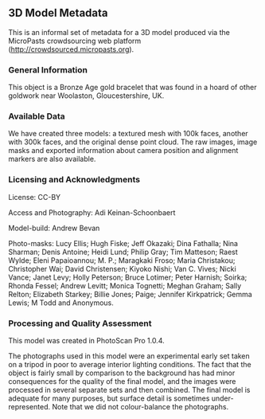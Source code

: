 ## 3D Model Metadata ##

This is an informal set of metadata for a 3D model produced via the
MicroPasts crowdsourcing web platform (http://crowdsourced.micropasts.org).

### General Information ###

This object is a Bronze Age gold bracelet that was found in a hoard of other goldwork near Woolaston, Gloucestershire, UK.

### Available Data ###

We have created three models: a textured mesh with 100k faces, another
with 300k faces, and the original dense point cloud. The raw images,
image masks and exported information about camera position and alignment markers are also available.

### Licensing and Acknowledgments ###

License: CC-BY

Access and Photography: Adi Keinan-Schoonbaert

Model-build: Andrew Bevan

Photo-masks: Lucy Ellis; Hugh Fiske; Jeff Okazaki; Dina Fathalla; Nina Sharman; Denis Antoine; Heidi Lund; Philip Gray; Tim Matteson; Raest Wylde; Eleni Papaioannou; M. P.; Maragkaki Froso; Maria Christakou; Christopher Wai; David Christensen; Kiyoko Nishi; Van C. Vives; Nicki Vance; Janet Levy; Holly Peterson; Bruce Lotimer; Peter Harnish; Soirka; Rhonda Fessel; Andrew Levitt; Monica Tognetti; Meghan Graham; Sally Relton; Elizabeth Starkey; Billie Jones; Paige; Jennifer Kirkpatrick; Gemma Lewis; M Todd and Anonymous.


### Processing and Quality Assessment ###

This model was created in PhotoScan Pro 1.0.4.

The photographs used in this model were an experimental early set taken on a tripod in poor to average interior lighting conditions. The fact that the object is fairly small by comparison to the background has had minor consequences for the quality of the final model, and the images were processed in several separate sets and then combined. The final model is adequate for many purposes, but surface detail is sometimes under-represented. Note that we did not colour-balance the photographs.

